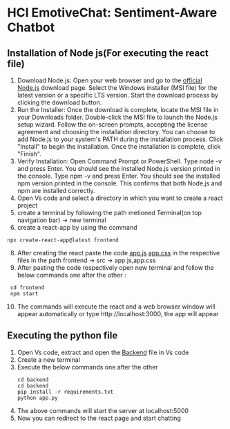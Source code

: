 # HCI EmotiveChat: Sentiment-Aware Chatbot

## Installation of Node js(For executing the react file)

1. Download Node.js:
Open your web browser and go to the [official Node.js](https://nodejs.org/en/download) download page. 
Select the Windows installer (MSI file) for the latest version or a specific LTS version. 
Start the download process by clicking the download button. 
2. Run the Installer:
Once the download is complete, locate the MSI file in your Downloads folder. 
Double-click the MSI file to launch the Node.js setup wizard. 
Follow the on-screen prompts, accepting the license agreement and choosing the installation directory. 
You can choose to add Node.js to your system's PATH during the installation process. 
Click "Install" to begin the installation. 
Once the installation is complete, click "Finish". 
3. Verify Installation:
Open Command Prompt or PowerShell. 
Type node -v and press Enter. You should see the installed Node.js version printed in the console. 
Type npm -v and press Enter. You should see the installed npm version printed in the console. This confirms that both Node.js and npm are installed correctly.
4. Open Vs code and select a directory in which you want to create a react project
5. create a terminal by following the path metioned Terminal(on top navigation bar) -> new terminal
6.  create a react-app by using the command
   ```
   npx create-react-app@latest frontend
```
8.  After creating the react paste the code [app.js](https://drive.google.com/file/d/1dOICL8ttvnY8or3v3r-J8Mc7hAa-d3ui/view?usp=sharing) [app.css](https://drive.google.com/file/d/1nvqs2E2wLLYPpKa-6u4jU3uvtfseJcZV/view?usp=sharing) in the respective files in the path frontend -> src -> app.js,app.css
9.  After pasting the code respectively open new terminal and follow the below commands one after the other :
   ```
    cd frontend
    npm start
   ```
10. The commands will execute the react and a web browser window will appear automatically or type http://localhost:3000, the app will appear

## Executing the python file
1. Open Vs code, extract and open the [Backend](https://drive.google.com/drive/folders/14mTQQfo1Vs-MMU1jM0U-upmS06xq96F1?usp=sharing) file in Vs code
2. Create a new terminal
3. Execute the below commands one after the other
   ```
   cd backend
   cd backend
   pip install -r requirements.txt
   python app.py
    ```
4. The above commands will start the server at localhost:5000
5. Now you can redirect to the react page and start chatting

    
